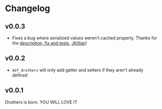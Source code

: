 # Changelog

## v0.0.3

* Fixes a bug where serialized values weren't cached properly. Thanks for the
  [description, fix and tests](https://github.com/mceachen/druthers/pull/2),
  [JKillian](https://github.com/JKillian)!

## v0.0.2

* ```def_druthers``` will only add getter and setters if they aren't already defined

## v0.0.1

Druthers is born. YOU WILL LOVE IT
